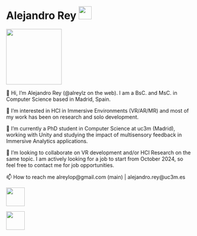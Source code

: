 
<h1> Alejandro Rey  <img src="https://github.com/user-attachments/assets/560e5b84-49de-4998-8068-d18f4382c78e" height="35px" />
</h1> 

<p align="left">
<img src="https://github.com/user-attachments/assets/e5dfe348-144f-4f2c-9558-a8676565bb2a" width="auto" height="150"/>
</p>


<p align="left"> 👋 Hi, I’m Alejandro Rey (@alreylz on the web). I am a BsC. and MsC. in Computer Science based in Madrid, Spain. </p>
 <p align="left">👀 I’m interested in HCI in Immersive Environments (VR/AR/MR) and most of my work has been on research and solo development.</p>
 <p align="left">🌱 I’m currently a PhD student in Computer Science at uc3m (Madrid), working with Unity and studying the impact of multisensory feedback in Immersive Analytics applications. </p>
 <p align="left">💞️ I’m looking to collaborate on VR development and/or HCI Research on the same topic. I am actively looking for a job to start from October 2024, so feel free to contact me for job opportunities.</p>
<p align="left"> 📫 How to reach me alreylop@gmail.com (main) | alejandro.rey@uc3m.es</p>
 
<p align="left">
<img src="https://github.com/user-attachments/assets/cf4cc614-93d4-45f2-a791-a0269bde7bfa" width="auto" height="50"/>
</p>


[<img src="https://github.com/user-attachments/assets/aacc594f-5b86-4b67-8d95-d58187db66a4" width="auto" height="50"/>]([https://github.com/user/repository/subscription](https://github.com/user-attachments/files/16817404/Sept2024CV_Research.pdf))


<!--<h3 align="left">Languages and Tools:</h3> -->
<!-- <p align="center">Unity C# Javascript JEST MongoDB MySQL HTML CSS SASS  SpringBoot JavaEE  Webdev concepts: Websockets, JWT, cookies, REST, Python, Photoshop Illustrator </p>-->


<!---
coredamnwork/coredamnwork is a ✨ special ✨ repository because its `README.md` (this file) appears on your GitHub profile.
You can click the Preview link to take a look at your changes.
--->
